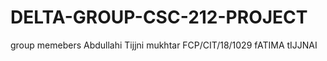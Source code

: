 # DELTA-GROUP-CSC-212-PROJECT
group memebers 
Abdullahi Tijjni mukhtar  FCP/CIT/18/1029
fATIMA tIJJNAI    

